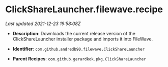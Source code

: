 # ClickShareLauncher.filewave.recipe

_Last updated 2021-12-23 19:58:08Z_

- **Description**: Downloads the current release version of the ClickShareLauncher installer package and imports it into FileWave.

- **Identifier**: `com.github.andredb90.filewave.ClickShareLauncher`

- **Parent Recipes**: `com.github.gerardkok.pkg.ClickShareLauncher`